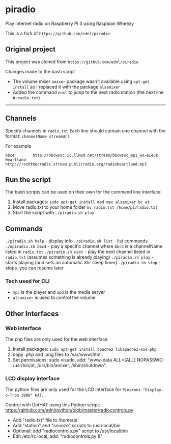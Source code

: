 piradio
=======

Play internet radio on Raspberry Pi 3 using Raspbian Wheezy

This is a fork of `https://github.com/ednl/piradio`

## Original project

This project was cloned from `https://github.com/ednl/piradio`

Changes made to the bash script
* The volume mixer `amixer` package wasn't available using `apt-get install` so I replaced it with the package `alsamixer`
* Added the command `next` to jump to the next radio station (the next line in `radio.txt`)

------------------------

## Channels
Specify channels in `radio.txt` 
Each line should contain one channel with the format: `channelName streamUrl`

For example
```
bbc4 		http://bbcwssc.ic.llnwd.net/stream/bbcwssc_mp1_ws-eieuk
Heartland 	http://rockthecradle.stream.publicradio.org/radioheartland.mp3
````

## Run the script
The bash scripts can be used on their own for the command line interface

1. Install packages: `sudo apt-get install mpd mpc alsamixer bc at`
2. Move radio.txt to your home folder `mv radio.txt /home/pi/radio.txt`
3. Start the script with `./piradio.sh play`

## Commands
`./piradio.sh help` - display info
`./piradio.sh list` - list commands
`./npiradio.sh bbc4` - play a specific channel where `bbc4` is a channelName listed in `radio.txt`
`./piradio.sh next` - play the next channel listed in `radio.txt` (assumes something is already playing)
`./piradio.sh play` - starts playing (and sets an automatic 3hr sleep timer)
`./piradio.sh stop` - stops. you can resume later 

### Tech used for CLI

* `mpc` is the player and `mpd` is the media server
* `alsamixer` is used to control the volume


## Other Interfaces

### Web interface
The php files are only used for the web interface

1. Install packages: `sudo apt-get install apache2 libapache2-mod-php`
2. copy .php and .png files to /var/www/html. 
3. Set permissions: sudo visudo, add: "www-data ALL=(ALL) NOPASSWD: /usr/bin/at, /usr/bin/amixer, /sbin/shutdown".

### LCD display interface
The python files are only used for the LCD interface for `Pimoroni "Display-o-Tron 3000" HAT`.

Control with DotHAT using this Python script: https://github.com/ednl/python/blob/master/radiocontrols.py
- Add "radio.txt" file to /home/pi
- Add "station" and "snooze" scripts to /usr/local/bin
- Optional: add "radiocontrols.py" script to /usr/local/bin
- Edit /etc/rc.local, add: "radiocontrols.py &"